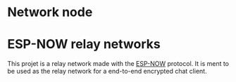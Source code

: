 Network node
=============

# ESP-NOW relay networks

This projet is a relay network made with the [ESP-NOW](https://docs.espressif.com/projects/esp-idf/en/latest/esp32/api-reference/network/esp_now.html) protocol. It is ment to be used as the relay network for a end-to-end encrypted chat client.
